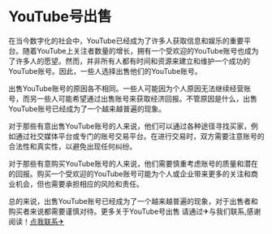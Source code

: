 # YouTube号出售

在当今数字化的社会中，YouTube已经成为了许多人获取信息和娱乐的重要平台。随着YouTube上关注者数量的增长，拥有一个受欢迎的YouTube账号也成为了许多人的愿望。然而，并非所有人都有时间和资源来建立和维护一个成功的YouTube账号。因此，一些人选择出售他们的YouTube账号。

出售YouTube账号的原因各不相同。一些人可能因为个人原因无法继续经营账号，而另一些人可能希望通过出售账号来获取经济回报。不管原因是什么，出售YouTube账号已经成为了一个越来越普遍的现象。

对于那些有意出售YouTube账号的人来说，他们可以通过各种途径寻找买家，例如通过社交媒体平台或专门的账号交易平台。在进行交易时，双方需要注意账号的合法性和真实性，以避免出现任何纠纷。

对于那些有意购买YouTube账号的人来说，他们需要慎重考虑账号的质量和潜在的回报。购买一个受欢迎的YouTube账号可能为个人或企业带来更多的关注和商业机会，但也需要承担相应的风险和责任。

总的来说，出售YouTube账号已经成为了一个越来越普遍的现象，对于出售者和购买者来说都需要谨慎对待。更多关于YouTube号出售 请通过✈与我们联系,感谢阅读！[点我联系✈](https://www.G208.com)